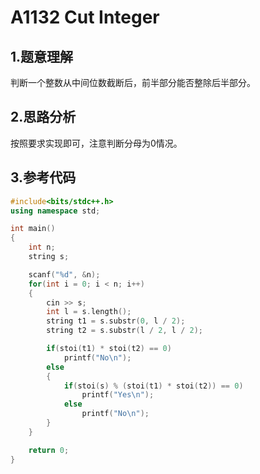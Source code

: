 # A1132 Cut Integer

## 1.题意理解
判断一个整数从中间位数截断后，前半部分能否整除后半部分。

## 2.思路分析
按照要求实现即可，注意判断分母为0情况。

## 3.参考代码
```cpp
#include<bits/stdc++.h>
using namespace std;

int main()
{
    int n;
    string s;

    scanf("%d", &n);
    for(int i = 0; i < n; i++)
    {
        cin >> s;
        int l = s.length();
        string t1 = s.substr(0, l / 2);
        string t2 = s.substr(l / 2, l / 2);

        if(stoi(t1) * stoi(t2) == 0)
            printf("No\n");
        else
        {
            if(stoi(s) % (stoi(t1) * stoi(t2)) == 0)
                printf("Yes\n");
            else
                printf("No\n");
        }
    }

    return 0;
}
```